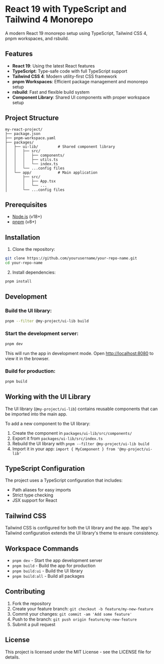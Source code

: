 # React 19 with TypeScript and Tailwind 4 Monorepo

A modern React 19 monorepo setup using TypeScript, Tailwind CSS 4, pnpm workspaces, and rsbuild.

## Features

- **React 19**: Using the latest React features
- **TypeScript**: Type-safe code with full TypeScript support
- **Tailwind CSS 4**: Modern utility-first CSS framework
- **pnpm Workspaces**: Efficient package management and monorepo setup
- **rsbuild**: Fast and flexible build system
- **Component Library**: Shared UI components with proper workspace setup

## Project Structure

```
my-react-project/
├── package.json
├── pnpm-workspace.yaml
├── packages/
│   ├── ui-lib/         # Shared component library
│   │   ├── src/
│   │   │   ├── components/
│   │   │   ├── utils.ts
│   │   │   └── index.ts
│   │   └── ...config files
│   └── app/            # Main application
│       ├── src/
│       │   ├── App.tsx
│       │   └── ...
│       └── ...config files
```

## Prerequisites

- [Node.js](https://nodejs.org/) (v18+)
- [pnpm](https://pnpm.io/) (v8+)

## Installation

1. Clone the repository:

```bash
git clone https://github.com/yourusername/your-repo-name.git
cd your-repo-name
```

2. Install dependencies:

```bash
pnpm install
```

## Development

### Build the UI library:

```bash
pnpm --filter @my-project/ui-lib build
```

### Start the development server:

```bash
pnpm dev
```

This will run the app in development mode. Open [http://localhost:8080](http://localhost:8080) to view it in the browser.

### Build for production:

```bash
pnpm build
```

## Working with the UI Library

The UI library (`@my-project/ui-lib`) contains reusable components that can be imported into the main app.

To add a new component to the UI library:

1. Create the component in `packages/ui-lib/src/components/`
2. Export it from `packages/ui-lib/src/index.ts`
3. Rebuild the UI library with `pnpm --filter @my-project/ui-lib build`
4. Import it in your app: `import { MyComponent } from '@my-project/ui-lib'`

## TypeScript Configuration

The project uses a TypeScript configuration that includes:

- Path aliases for easy imports
- Strict type checking
- JSX support for React

## Tailwind CSS

Tailwind CSS is configured for both the UI library and the app. The app's Tailwind configuration extends the UI library's theme to ensure consistency.

## Workspace Commands

- `pnpm dev` - Start the app development server
- `pnpm build` - Build the app for production
- `pnpm build:ui` - Build the UI library
- `pnpm build:all` - Build all packages

## Contributing

1. Fork the repository
2. Create your feature branch: `git checkout -b feature/my-new-feature`
3. Commit your changes: `git commit -am 'Add some feature'`
4. Push to the branch: `git push origin feature/my-new-feature`
5. Submit a pull request

## License

This project is licensed under the MIT License - see the LICENSE file for details.